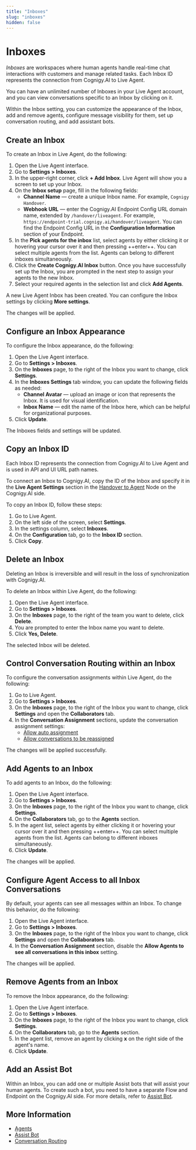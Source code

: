 ```yaml
---
title: "Inboxes" 
slug: "inboxes" 
hidden: false 
---
```


# Inboxes

_Inboxes_ are workspaces where human agents handle real-time chat interactions with customers and manage related tasks. Each Inbox ID represents the connection from Cognigy.AI to Live Agent. 

You can have an unlimited number of Inboxes in your Live Agent account, and you can view conversations specific to an Inbox by clicking on it. 

Within the Inbox setting, you can customize the appearance of the Inbox, add and remove agents,
configure message visibility for them, set up conversation routing, and add assistant bots.


## Create an Inbox

To create an Inbox in Live Agent, do the following:

1. Open the Live Agent interface. 
2. Go to **Settings > Inboxes**.
3. In the upper-right corner, click **+ Add Inbox**. Live Agent will show you a screen to set up your Inbox. 
4. On the **Inbox setup** page, fill in the following fields:
    - **Channel Name** — create a unique Inbox name. For example, `Cognigy Handover`.
    - **Webhook URL** — enter the Cognigy.AI Endpoint Config URL domain name, extended by `/handover/liveagent`. For example, `https://endpoint-trial.cognigy.ai/handover/liveagent`. You can find the Endpoint Config URL in the **Configuration Information** section of your Endpoint.
5. In the **Pick agents for the inbox** list, select agents by either clicking it or hovering your cursor over it and then pressing ++enter++. You can select multiple agents from the list. Agents can belong to different inboxes simultaneously.
6. Click the **Create Cognigy.AI Inbox** button. Once you have successfully set up the Inbox, you are prompted in the next step to assign your agents to the new Inbox.
7. Select your required agents in the selection list and click **Add Agents**.

A new Live Agent Inbox has been created. You can configure the Inbox settings by clicking **More settings**.

The changes will be applied.

## Configure an Inbox Appearance

To configure the Inbox appearance, do the following:

1. Open the Live Agent interface.
2. Go to **Settings > Inboxes**. 
3. On the **Inboxes** page, to the right of the Inbox you want to change, click **Settings**. 
4. In the **Inboxes Settings** tab window, you can update the following fields as needed:
    - **Channel Avatar** — upload an image or icon that represents the Inbox. It is used for visual identification. 
    - **Inbox Name** — edit the name of the Inbox here, which can be helpful for organizational purposes.
5. Click **Update**.

The Inboxes fields and settings will be updated.

## Copy an Inbox ID

Each Inbox ID represents the connection from Cognigy.AI to Live Agent and is used in API and UI URL path names.

To connect an Inbox to Cognigy.AI,
copy the ID of the Inbox
and specify it in the **Live Agent Settings** section in the [Handover to Agent](../../ai/tools/agent-handover.md) Node on the Cognigy.AI side.

To copy an Inbox ID, follow these steps:

1. Go to Live Agent.
2. On the left side of the screen, select **Settings**.
3. In the settings column, select **Inboxes**.
4. On the **Configuration** tab, go to the **Inbox ID** section.
5. Click **Copy**.

## Delete an Inbox

Deleting an Inbox is irreversible and will result in the loss of synchronization with Cognigy.AI.

To delete an Inbox within Live Agent, do the following:

1. Open the Live Agent interface.
2. Go to **Settings > Inboxes**. 
3. On the **Inboxes** page, to the right of the team you want to delete, click **Delete**. 
4. You are prompted to enter the Inbox name you want to delete. 
5. Click **Yes, Delete**.

The selected Inbox will be deleted.

## Control Conversation Routing within an Inbox

To configure the conversation assignments within Live Agent, do the following:

1. Go to Live Agent.
2. Go to **Settings > Inboxes**. 
3. On the **Inboxes** page, to the right of the Inbox you want to change, click **Settings** and open the **Collaborators** tab. 
4. In the **Conversation Assignment** sections, update the conversation assignment settings:
    - [Allow auto assignment](../conversation/conversation-routing/automatic-mode.md#automatic-assignment)
    - [Allow conversations to be reassigned](../conversation/conversation-routing/automatic-mode.md#automatic-reassignment)

The changes will be applied successfully.

## Add Agents to an Inbox

To add agents to an Inbox, do the following:

1. Open the Live Agent interface.
2. Go to **Settings > Inboxes**.
3. On the **Inboxes** page, to the right of the Inbox you want to change, click **Settings**.
4. On the **Collaborators** tab, go to the **Agents** section.
5. In the agent list, select agents by either clicking it or hovering your cursor over it and then pressing ++enter++. You can select multiple agents from the list. Agents can belong to different inboxes simultaneously.
6. Click **Update**.

The changes will be applied.

## Configure Agent Access to all Inbox Conversations

By default, your agents can see all messages within an Inbox. To change this behavior, do the following:

1. Open the Live Agent interface.
2. Go to **Settings > Inboxes**.
3. On the **Inboxes** page, to the right of the Inbox you want to change, click **Settings** and open the **Collaborators** tab.
4. In the **Conversation Assignment** section, disable the **Allow Agents to see all conversations in this inbox** setting.

The changes will be applied.

## Remove Agents from an Inbox

To remove the Inbox appearance, do the following:

1. Open the Live Agent interface.
2. Go to **Settings > Inboxes**.
3. On the **Inboxes** page, to the right of the Inbox you want to change, click **Settings**.
4. On the **Collaborators** tab, go to the **Agents** section.
5. In the agent list, remove an agent by clicking **x** on the right side of the agent's name.
6. Click **Update**.

## Add an Assist Bot 

Within an Inbox, you can add one or multiple Assist bots that will assist your human agents.
To create such a bot, you need to have a separate Flow and Endpoint on the Cognigy.AI side.
For more details, refer to [Assist Bot](../assistants/assist-bot.md). 

## More Information

- [Agents](agents.md)
- [Assist Bot](../assistants/assist-bot.md)
- [Conversation Routing](../conversation/conversation-routing/overview.md)